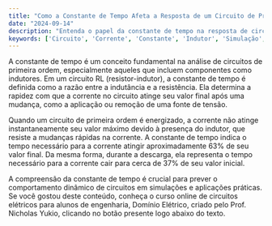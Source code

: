```yaml
---
title: "Como a Constante de Tempo Afeta a Resposta de um Circuito de Primeira Ordem?"
date: "2024-09-14"
description: "Entenda o papel da constante de tempo na resposta de circuitos de primeira ordem, como aqueles com indutores."
keywords: ['Circuito', 'Corrente', 'Constante', 'Indutor', 'Simulação', 'Descarga', 'carga']
---
```


A constante de tempo é um conceito fundamental na análise de circuitos de primeira ordem, especialmente aqueles que incluem componentes como indutores. Em um circuito RL (resistor-indutor), a constante de tempo é definida como a razão entre a indutância e a resistência. Ela determina a rapidez com que a corrente no circuito atinge seu valor final após uma mudança, como a aplicação ou remoção de uma fonte de tensão.

Quando um circuito de primeira ordem é energizado, a corrente não atinge instantaneamente seu valor máximo devido à presença do indutor, que resiste a mudanças rápidas na corrente. A constante de tempo indica o tempo necessário para a corrente atingir aproximadamente 63% de seu valor final. Da mesma forma, durante a descarga, ela representa o tempo necessário para a corrente cair para cerca de 37% de seu valor inicial.

A compreensão da constante de tempo é crucial para prever o comportamento dinâmico de circuitos em simulações e aplicações práticas. Se você gostou deste conteúdo, conheça o curso online de circuitos elétricos para alunos de engenharia, Domínio Elétrico, criado pelo Prof. Nicholas Yukio, clicando no botão presente logo abaixo do texto.